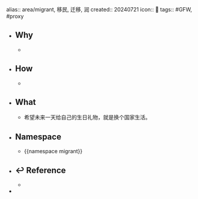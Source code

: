 alias:: area/migrant, 移民, 迁移, 润
created:: 20240721 
icon:: 📄
tags:: #GFW, #proxy

- ## Why
  -
- ## How
  -
- ## What
  - 希望未来一天给自己的生日礼物，就是换个国家生活。
- ## Namespace
  - {{namespace migrant}}
- ## ↩ Reference
  -
-